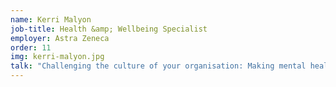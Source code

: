 ```yaml
---
name: Kerri Malyon
job-title: Health &amp; Wellbeing Specialist
employer: Astra Zeneca
order: 11
img: kerri-malyon.jpg
talk: "Challenging the culture of your organisation: Making mental health a priority for all"
---
```

